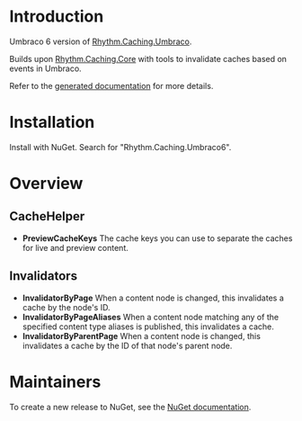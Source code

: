 # Introduction

Umbraco 6 version of [Rhythm.Caching.Umbraco](https://github.com/rhythmagency/rhythm.caching.umbraco).

Builds upon [Rhythm.Caching.Core](https://github.com/rhythmagency/rhythm.caching.core) with tools to invalidate caches
based on events in Umbraco.

Refer to the [generated documentation](docs/generated.md) for more details.

# Installation

Install with NuGet. Search for "Rhythm.Caching.Umbraco6".

# Overview

## CacheHelper

* **PreviewCacheKeys** The cache keys you can use to separate the caches for live and preview content.

## Invalidators

* **InvalidatorByPage** When a content node is changed, this invalidates a cache by the node's ID.
* **InvalidatorByPageAliases** When a content node matching any of the specified content type aliases is published, this invalidates a cache.
* **InvalidatorByParentPage** When a content node is changed, this invalidates a cache by the ID of that node's parent node.

# Maintainers

To create a new release to NuGet, see the [NuGet documentation](docs/nuget.md).